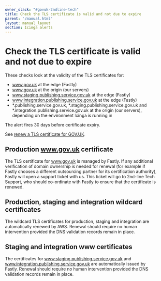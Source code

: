 ```yaml
---
owner_slack: "#govuk-2ndline-tech"
title: Check the TLS certificate is valid and not due to expire
parent: "/manual.html"
layout: manual_layout
section: Icinga alerts
---
```


# Check the TLS certificate is valid and not due to expire

These checks look at the validity of the TLS certificates for:

* www.gov.uk at the edge (Fastly)
* www.gov.uk at the origin (our servers)
* www.staging.publishing.service.gov.uk at the edge (Fastly)
* www.integration.publishing.service.gov.uk at the edge (Fastly)
* \*.publishing.service.gov.uk, \*.staging.publishing.service.gov.uk and \*.integration.publishing.service.gov.uk at the origin (our servers), depending on the environment Icinga is running in

The alert fires 30 days before certificate expiry.

See [renew a TLS certificate for GOV.UK](/manual/renew-a-tls-certificate.html).

## Production www.gov.uk certificate

The TLS certificate for www.gov.uk is managed by Fastly. If any additional
verification of domain ownership is needed for renewal (for example if Fastly
chooses a different outsourcing partner for its certification authority),
Fastly will open a support ticket with us. This ticket will go to 2nd-line Tech
Support, who should co-ordinate with Fastly to ensure that the certificate is
renewed.

## Production, staging and integration wildcard certificates

The wildcard TLS certificates for production, staging and integration are
automatically renewed by AWS. Renewal should require no human intervention
provided the DNS validation records remain in place.

## Staging and integration www certificates

The certificates for www.staging.publishing.service.gov.uk and
www.integration.publishing.service.gov.uk are automatically issued by Fastly.
Renewal should require no human intervention provided the DNS validation
records remain in place.
